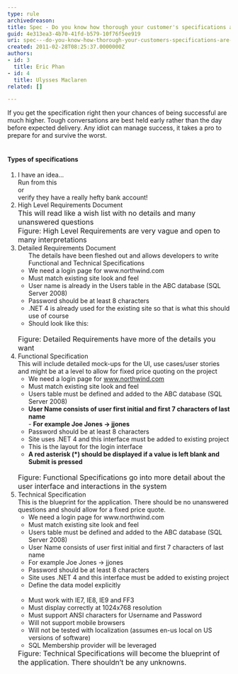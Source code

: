 ```yaml
---
type: rule
archivedreason: 
title: Spec - Do you know how thorough your customer's specifications are? (There are 5 levels)
guid: 4e313ea3-4b70-41fd-b579-10f76f5ee919
uri: spec---do-you-know-how-thorough-your-customers-specifications-are-there-are-5-levels
created: 2011-02-28T08:25:37.0000000Z
authors:
- id: 3
  title: Eric Phan
- id: 4
  title: Ulysses Maclaren
related: []

---
```



If you get the specification right then your chances of being successful are much higher. Tough conversations are best held early rather than the day before expected delivery. Any idiot can manage success, it takes a pro to prepare for and survive the worst. 
<br><excerpt class='endintro'></excerpt><br>
<h4>Types of specifications</h4>
<ol><li>I have an idea… <br>Run from this<br>or<br>verify they have a really hefty bank account!</li>
<li>High Level Requirements Document<br><font class="ms-rteCustom-GreyBox" size="+0">This will read like a wish list with no details and many unanswered questions<br></font><font class="ms-rteCustom-FigureNormal" size="+0">Figure&#58; High Level Requirements are very vague and open to many interpretations</font> </li>
<li>Detailed Requirements Document<br><ul class="ms-rteCustom-GreyBox">The details have been fleshed out and allows developers to write Functional and Technical Specifications<br><li>We need a login page for www.northwind.com </li>
<li>Must match existing site look and feel </li>
<li>User name is already in the Users table in the ABC database (SQL Server 2008) </li>
<li>Password should be at least 8 characters </li>
<li>.NET 4 is already used for the existing site so that is what this should use of course </li>
<li>Should look like this&#58;<br><img src="/PublishingImages/LoginInterface.jpg" alt="" /> </li></ul>
<font class="ms-rteCustom-FigureNormal" size="+0">Figure&#58; Detailed Requirements have more of the details you want </font></li>
<li>Functional Specification <br>This will include detailed mock-ups for the UI, use cases/user stories and might be at a level to allow for fixed price quoting on the project <ul class="ms-rteCustom-GreyBox"><li>We need a login page for <a href="http&#58;//www.northwind.com/" shape="rect">www.northwind.com</a> </li>
<li>Must match existing site look and feel </li>
<li>Users table must be defined and added to the ABC database (SQL Server 2008) </li>
<li><b>User Name consists of user first initial and first 7 characters of last name</b><br>- <b>For example Joe Jones -&gt; jjones</b> </li>
<li>Password should be at least 8 characters </li>
<li>Site uses .NET 4 and this interface must be added to existing project </li>
<li>This is the layout for the login interface </li>
<li><b>A red asterisk (*) should be displayed if a value is left blank and Submit is pressed</b><br><img src="/PublishingImages/LoginInterface.jpg" alt="" /> </li></ul>
<font class="ms-rteCustom-FigureNormal" size="+0">Figure&#58; Functional Specifications go into more detail about the user interface and interactions in the system </font></li>
<li>Technical Specification <br>This is the blueprint for the application. There should be no unanswered questions and should allow for a fixed price quote. <ul class="ms-rteCustom-GreyBox"><li>We need a login page for www.northwind.com </li>
<li>Must match existing site look and feel </li>
<li>Users table must be defined and added to the ABC database (SQL Server 2008) </li>
<li>User Name consists of user first initial and first 7 characters of last name </li>
<li>For example Joe Jones -&gt; jjones </li>
<li>Password should be at least 8 characters </li>
<li>Site uses .NET 4 and this interface must be added to existing project </li>
<li>Define the data model explicitly<br><img src="/PublishingImages/Table.jpg" alt="" /> </li>
<li>Must work with IE7, IE8, IE9 and FF3 </li>
<li>Must display correctly at 1024x768 resolution </li>
<li>Must support ANSI characters for Username and Password </li>
<li>Will not support mobile browsers </li>
<li>Will not be tested with localization (assumes en-us local on US versions of software) </li>
<li>SQL Membership provider will be leveraged </li></ul>
<font class="ms-rteCustom-FigureNormal" size="+0">Figure&#58; Technical Specifications will become the blueprint of the application. There shouldn’t be any unknowns. </font></li></ol>


